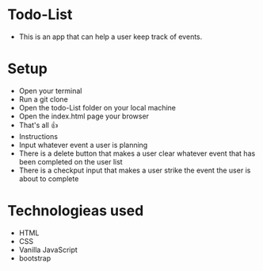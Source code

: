# Todo-List

* This is an app that can help a user keep track of events.

# Setup
* Open your terminal
* Run a git clone
* Open the todo-List folder on your local machine
* Open the index.html page your browser
* That's all 👍
* Instructions
* Input whatever event a user is planning
 * There is a delete button that makes a user clear whatever event that has been completed on the user list
 * There is a checkput input that makes a user strike the event the user is about to complete
 
# Technologieas used
* HTML
* CSS
* Vanilla JavaScript
* bootstrap
